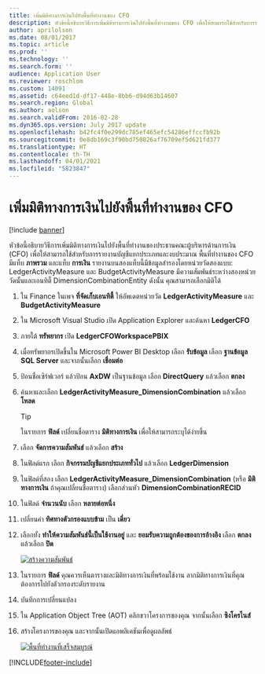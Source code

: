 ```yaml
---
title: เพิ่มมิติทางการเงินไปยังพื้นที่ทำงานของ CFO
description: หัวข้อนี้อธิบายวิธีการเพิ่มมิติทางการเงินไปยังพื้นที่ทำงานของ CFO เพื่อให้สามารถใช้สำหรับการรายงานบัญชีแยกประเภทและงบประมาณ
author: aprilolson
ms.date: 08/01/2017
ms.topic: article
ms.prod: ''
ms.technology: ''
ms.search.form: ''
audience: Application User
ms.reviewer: roschlom
ms.custom: 14091
ms.assetid: c64eed1d-df17-448e-8bb6-d94d63b14607
ms.search.region: Global
ms.author: aolson
ms.search.validFrom: 2016-02-28
ms.dyn365.ops.version: July 2017 update
ms.openlocfilehash: b42fc4f0e299dc785ef465efc54286effccfb92b
ms.sourcegitcommit: 0e8db169c3f90bd750826af76709ef5d621fd377
ms.translationtype: HT
ms.contentlocale: th-TH
ms.lasthandoff: 04/01/2021
ms.locfileid: "5823847"
---
```

# <a name="add-financial-dimensions-to-the-cfo-workspace"></a>เพิ่มมิติทางการเงินไปยังพื้นที่ทำงานของ CFO

[!include [banner](../includes/banner.md)]

หัวข้อนี้อธิบายวิธีการเพิ่มมิติทางการเงินไปยังพื้นที่ทำงานของประธานคณะผู้บริหารด้านการเงิน (CFO) เพื่อให้สามารถใช้สำหรับการรายงานบัญชีแยกประเภทและงบประมาณ พื้นที่ทำงานของ CFO มีแท็บ **ภาพรวม** และแท็บ **การเงิน** รายงานบนสองแท็บนี้มีข้อมูลสำรองโดยหน่วยวัดสองแบบ: LedgerActivityMeasure และ BudgetActivityMeasure มีความสัมพันธ์ระหว่างสองหน่วยวัดนั้นและเอนทิตี้ DimensionCombinationEntity ดังนั้น คุณสามารถเลือกมิติได้

1. ใน Finance ในเพจ **ที่จัดเก็บเอนทิตี้** ให้อัพเดตหน่วยวัด **LedgerActivityMeasure** และ **BudgetActivityMeasure**
2. ใน Microsoft Visual Studio เปิด Application Explorer และค้นหา **LedgerCFO**
3. ภายใต้ **ทรัพยากร** เปิด **LedgerCFOWorkspacePBIX**
4. เมื่อทรัพยากรเปิดขึ้นใน Microsoft Power BI Desktop เลือก **รับข้อมูล** เลือก **ฐานข้อมูล SQL Server** และจากนั้นเลือก **เชื่อมต่อ**
5. ป้อนชื่อเซิร์ฟเวอร์ แล้วป้อน **AxDW** เป็นฐานข้อมูล เลือก **DirectQuery** แล้วเลือก **ตกลง**
6. ค้นหาและเลือก **LedgerActivityMeasure\_DimensionCombination** แล้วเลือก **โหลด**

    > [!TIP]
    > ในรายการ **ฟิลด์** เปลี่ยนชื่อตาราง **มิติทางการเงิน** เพื่อให้สามารถระบุได้ง่ายขึ้น

7. เลือก **จัดการความสัมพันธ์** แล้วเลือก **สร้าง**
8. ในฟิลด์แรก เลือก **กิจกรรมบัญชีแยกประเภททั่วไป** แล้วเลือก **LedgerDimension**
9. ในฟิลด์ที่สอง เลือก **LedgerActivityMeasure\_DimensionCombination** (หรือ **มิติทางการเงิน** ถ้าคุณเปลี่ยนชื่อตาราง) เลือกส่วนหัว **DimensionCombinationRECID**
10. ในฟิลด์ **จำนวนนับ** เลือก **หลายต่อหนึ่ง**
11. เปลี่ยนค่า **ทิศทางตัวกรองแบบข้าม** เป็น **เดี่ยว**
12. เลือกทั้ง **ทำให้ความสัมพันธ์นี้เป็นใช้งานอยู่** และ **ยอมรับความถูกต้องของการอ้างอิง** เลือก **ตกลง** แล้วเลือก **ปิด**

    [![สร้างความสัมพันธ์](./media/Create-relationship.png)](./media/Create-relationship.png)

13. ในรายการ **ฟิลด์** คุณควรเห็นตารางและมิติทางการเงินที่พร้อมใช้งาน ลากมิติทางการเงินที่คุณต้องการไปยังตัวกรองระดับรายงาน
14. บันทึกการเปลี่ยนแปลง
15. ใน Application Object Tree (AOT) คลิกขวาโครงการของคุณ จากนั้นเลือก **ซิงโครไนส์**
16. สร้างโครงการของคุณ และจากนั้นเปิดแอพลิเคชันเพื่อดูผลลัพธ์

    [![พื้นที่ทำงานที่เสร็จสมบูรณ์](./media/workspace.png)](./media/workspace.png)


[!INCLUDE[footer-include](../../includes/footer-banner.md)]